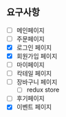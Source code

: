 ## 요구사항

- [ ] 메인페이지
- [ ] 주문페이지
- [x] 로그인 페이지
- [x] 회원가입 페이지
- [ ] 마이페이지
- [ ] 칵테일 페이지
- [ ] 장바구니 페이지
  - [ ] redux store
- [ ] 후기페이지
- [x] 이벤트 페이지
